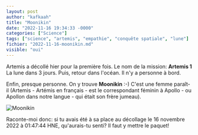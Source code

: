 ```yaml
---
layout: post
author: "kafkaah"
title: "Moonikin"
date: "2022-11-16 19:34:33 -0000"
categories: ["Science"]
tags: ["science", "artemis", "empathie", "conquête spatiale", "lune"]
fichier: "2022-11-16-moonikin.md"
visible: "oui"
---
```


Artemis a décollé hier pour la première fois.  Le nom de la mission: **Artemis 1**  La lune dans 3 jours.  Puis, retour dans l'océan.  Il n'y a personne à bord.

Enfin, presque personne.  On y trouve **Moonikin** :-)  C'est une femme paraît-il (Artemis - Artémis en français - est le correspondant féminin à Apollo - ou Apollon dans notre langue - qui était son frère jumeau).

![Moonikin](https://erabliere.github.io/web/images/moonikin.png)

Raconte-moi donc: si tu avais été à sa place au décollage le 16 novembre 2022 à 01:47:44 HNE, qu'aurais-tu senti?  Il faut y mettre le paquet! 
